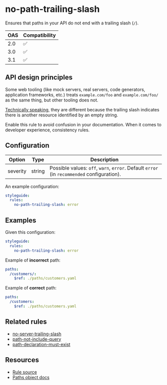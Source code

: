 # no-path-trailing-slash

Ensures that paths in your API do not end with a trailing slash (`/`).

|OAS|Compatibility|
|---|---|
|2.0|✅|
|3.0|✅|
|3.1|✅|

## API design principles

Some web tooling (like mock servers, real servers, code generators, application frameworks, etc.) treats `example.com/foo` and `example.com/foo/` as the same thing, but other tooling does not.

[Technically speaking](https://www.rfc-editor.org/rfc/rfc8820#name-uri-paths), they are different because the trailing slash indicates there is another resource identified by an empty string.

Enable this rule to avoid confusion in your documentation.
When it comes to developer experience, consistency rules.

## Configuration

|Option|Type|Description|
|---|---|---|
|severity|string|Possible values: `off`, `warn`, `error`. Default `error` (in `recommended` configuration). |

An example configuration:

```yaml
styleguide:
  rules:
    no-path-trailing-slash: error
```

## Examples

Given this configuration:
```yaml
styleguide:
  rules:
    no-path-trailing-slash: error
```


Example of **incorrect** path:

```yaml
paths:
  /customers/:
    $ref: ./paths/customers.yaml
```

Example of **correct** path:

```yaml
paths:
  /customers:
    $ref: ./paths/customers.yaml
```

## Related rules

- [no-server-trailing-slash](./no-server-trailing-slash.md)
- [path-not-include-query](./path-not-include-query.md)
- [path-declaration-must-exist](./path-declaration-must-exist.md)
## Resources

- [Rule source](https://github.com/Redocly/redocly-cli/blob/master/packages/core/src/rules/common/no-path-trailing-slash.ts)
- [Paths object docs](https://redocly.com/docs/openapi-visual-reference/paths/)

